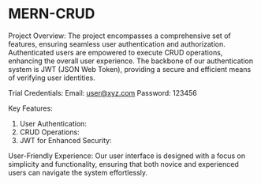 # MERN-CRUD

Project Overview:
The project encompasses a comprehensive set of features, ensuring seamless user authentication and authorization. Authenticated users are empowered to execute CRUD operations, enhancing the overall user experience. The backbone of our authentication system is JWT (JSON Web Token), providing a secure and efficient means of verifying user identities.

Trial Credentials:
Email: user@xyz.com
Password: 123456

Key Features:
1) User Authentication:
2) CRUD Operations:
3) JWT for Enhanced Security:


User-Friendly Experience:
Our user interface is designed with a focus on simplicity and functionality, ensuring that both novice and experienced users can navigate the system effortlessly.